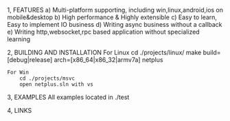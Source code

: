 1, FEATURES
	a) Multi-platform supporting, including win,linux,android,ios on mobile&desktop
	b) High performance & Highly extensible
	c) Easy to learn, Easy to implement IO business 
	d) Writing async business without a callback
	e) Writing http,websocket,rpc based application without specialized learning

2, BUILDING AND INSTALLATION 
	For Linux
		cd ./projects/linux/
		make build=[debug|release] arch=[x86_64|x86_32|armv7a] netplus
		
	For Win
		cd ./projects/msvc
		open netplus.sln with vs

3, EXAMPLES
	All examples located in ./test
	
4, LINKS



